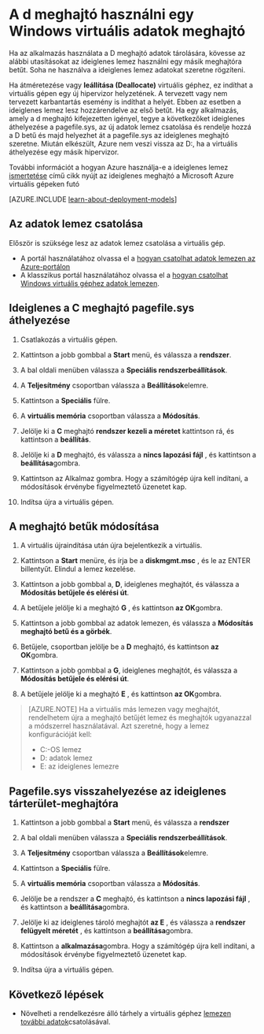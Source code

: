 <properties
    pageTitle="D: a meghajtó, egy virtuális gép adatok lemezen |} Microsoft Azure"
    description="Ismerteti, hogyan módosíthatja egy Windows virtuális meghajtó betűket, hogy az adatok meghajtó is használhatja a d meghajtó."
    services="virtual-machines-windows"
    documentationCenter=""
    authors="cynthn"
    manager="timlt"
    editor=""
    tags="azure-resource-manager,azure-service-management"/>

<tags
    ms.service="virtual-machines-windows"
    ms.workload="infrastructure-services"
    ms.tgt_pltfrm="vm-windows"
    ms.devlang="na"
    ms.topic="article"
    ms.date="09/27/2016"
    ms.author="cynthn"/>

# <a name="use-the-d-drive-as-a-data-drive-on-a-windows-vm"></a>A d meghajtó használni egy Windows virtuális adatok meghajtó 

Ha az alkalmazás használata a D meghajtó adatok tárolására, kövesse az alábbi utasításokat az ideiglenes lemez használni egy másik meghajtóra betűt. Soha ne használva a ideiglenes lemez adatokat szeretne rögzíteni.

Ha átméretezése vagy **leállítása (Deallocate)** virtuális géphez, ez indíthat a virtuális gépen egy új hipervizor helyzetének. A tervezett vagy nem tervezett karbantartás esemény is indíthat a helyét. Ebben az esetben a ideiglenes lemez lesz hozzárendelve az első betűt. Ha egy alkalmazás, amely a d meghajtó kifejezetten igényel, tegye a következőket ideiglenes áthelyezése a pagefile.sys, az új adatok lemez csatolása és rendelje hozzá a D betű és majd helyezhet át a pagefile.sys az ideiglenes meghajtó szeretne. Miután elkészült, Azure nem veszi vissza az D:, ha a virtuális áthelyezése egy másik hipervizor.

További információt a hogyan Azure használja-e a ideiglenes lemez [ismertetése](https://blogs.msdn.microsoft.com/mast/2013/12/06/understanding-the-temporary-drive-on-windows-azure-virtual-machines/) című cikk nyújt az ideiglenes meghajtó a Microsoft Azure virtuális gépeken futó

[AZURE.INCLUDE [learn-about-deployment-models](../../includes/learn-about-deployment-models-both-include.md)]

## <a name="attach-the-data-disk"></a>Az adatok lemez csatolása

Először is szüksége lesz az adatok lemez csatolása a virtuális gép. 

- A portál használatához olvassa el a [hogyan csatolhat adatok lemezen az Azure-portálon](virtual-machines-windows-attach-disk-portal.md)
- A klasszikus portál használatához olvassa el a [hogyan csatolhat Windows virtuális géphez adatok lemezen](virtual-machines-windows-classic-attach-disk.md). 


## <a name="temporarily-move-pagefilesys-to-c-drive"></a>Ideiglenes a C meghajtó pagefile.sys áthelyezése

1. Csatlakozás a virtuális gépen. 

2. Kattintson a jobb gombbal a **Start** menü, és válassza a **rendszer**.

3. A bal oldali menüben válassza a **Speciális rendszerbeállítások**.

4. A **Teljesítmény** csoportban válassza a **Beállítások**elemre.

5. Kattintson a **Speciális** fülre.

5. A **virtuális memória** csoportban válassza a **Módosítás**.

6. Jelölje ki a **C** meghajtó **rendszer kezeli a méretet** kattintson rá, és kattintson a **beállítás**.

7. Jelölje ki a **D** meghajtó, és válassza a **nincs lapozási fájl** , és kattintson a **beállítása**gombra.

8. Kattintson az Alkalmaz gombra. Hogy a számítógép újra kell indítani, a módosítások érvénybe figyelmeztető üzenetet kap.

9. Indítsa újra a virtuális gépen.




## <a name="change-the-drive-letters"></a>A meghajtó betűk módosítása 

1. A virtuális újraindítása után újra bejelentkezik a virtuális.

2. Kattintson a **Start** menüre, és írja be a **diskmgmt.msc** , és le az ENTER billentyűt. Elindul a lemez kezelése.

3. Kattintson a jobb gombbal a, **D**, ideiglenes meghajtót, és válassza a **Módosítás betűjele és elérési út**.

4. A betűjele jelölje ki a meghajtó **G** , és kattintson **az OK**gombra. 

5. Kattintson a jobb gombbal az adatok lemezen, és válassza a **Módosítás meghajtó betű és a görbék**.

6. Betűjele, csoportban jelölje be a **D** meghajtó, és kattintson **az OK**gombra. 

7. Kattintson a jobb gombbal a **G**, ideiglenes meghajtót, és válassza a **Módosítás betűjele és elérési út**.

8. A betűjele jelölje ki a meghajtó **E** , és kattintson **az OK**gombra. 

> [AZURE.NOTE] Ha a virtuális más lemezen vagy meghajtót, rendelhetem újra a meghajtó betűjét lemez és meghajtók ugyanazzal a módszerrel használatával. Azt szeretné, hogy a lemez konfigurációját kell:  
>- C:-OS lemez  
>- D: adatok lemez  
>- E: az ideiglenes lemezre



## <a name="move-pagefilesys-back-to-the-temporary-storage-drive"></a>Pagefile.sys visszahelyezése az ideiglenes tárterület-meghajtóra 

1. Kattintson a jobb gombbal a **Start** menü, és válassza a **rendszer**

2. A bal oldali menüben válassza a **Speciális rendszerbeállítások**.

3. A **Teljesítmény** csoportban válassza a **Beállítások**elemre.

4. Kattintson a **Speciális** fülre.

5. A **virtuális memória** csoportban válassza a **Módosítás**.

6. Jelölje be a rendszer a **C** meghajtó, és kattintson a **nincs lapozási fájl** , és kattintson a **beállítása**gombra.

7. Jelölje ki az ideiglenes tároló meghajtót **az E** , és válassza a **rendszer felügyelt méretét** , és kattintson a **beállítása**gombra.

8. Kattintson a **alkalmazása**gombra. Hogy a számítógép újra kell indítani, a módosítások érvénybe figyelmeztető üzenetet kap.

9. Indítsa újra a virtuális gépen.




## <a name="next-steps"></a>Következő lépések
- Növelheti a rendelkezésre álló tárhely a virtuális géphez [lemezen további adatok](virtual-machines-windows-attach-disk-portal.md)csatolásával.



